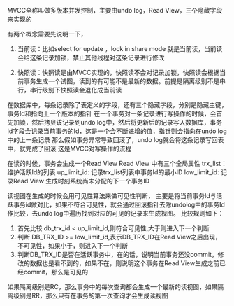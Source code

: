 MVCC全称叫做多版本并发控制，主要由undo log，Read View，三个隐藏字段来实现的

有两个概念需要先说明一下，

1. 当前读：比如select for update ，lock in share mode 就是当前读，当前读会给这条记录加锁，禁止其他线程对这条记录进行修改

2. 快照读：快照读是由MVCC实现的，快照读不会对记录加锁，快照读会根据当前事务生成一个试图，读到的有可能不是最新的数据。前提是隔离级别不是串行，串行级别下快照读会退化成当前读

在数据库中，每条记录除了表定义的字段，还有三个隐藏字段，分别是隐藏主键，事务Id和指向上一个版本的指针
在一个事务对一条记录进行写操作的时候，会首先加锁，然后拷贝该记录到undo log中，然后将更新后的记录写入数据库，事务Id字段会记录当前事务的Id，这是一个会不断递增的值，指针则会指向在undo log中的上一条记录
那么假如事务异常导致回滚了，undo log就会将这条记录写回表中，就完成了回滚
这是MVCC对写操作的流程

在读的时候，事务会生成一个Read View
Read View 中有三个全局属性
trx_list： 维护活跃Id的列表
up_limit_id: 记录trx_list列表中事务Id的最小ID
low_limit_id: 记录Read View 生成时刻系统尚未分配的下一个事务ID

读视图在生成的时候会用可见性算法来做可见性判断，
主要是将当前事务Id与活跃事务id做对比，如果不符合可见性，就会通过回滚指针去除undolog中的事务Id作比较，去undo log中遍历找到对应的可见的记录来生成视图。
比较规则如下：
1. 首先比较 db_trx_id < up_limit_id,则符合可见性,大于则进入下一个判断
2. 判断 DB_TRX_ID >= low_limit_id,表示DB_TRX_ID在Read View之后出现，不可见性，如果小于，则进入下一个判断
3. 判断DB_TRX_ID是否在活跃事务中，在的话，说明当前事务还没commit，修改的数据也是看不到的，如果不在，则说明这个事务在Read View生成之前已经commit，那么是可见的

如果隔离级别是RC，那么事务中的每次查询都会生成一个最新的读视图，如果隔离级别是RR，那么只有在事务的第一次查询才会生成读视图
